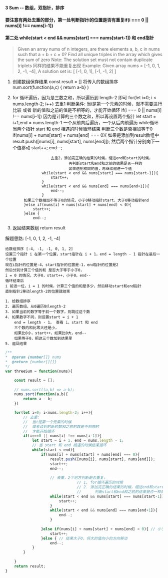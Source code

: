 #### 3 Sum -- 数组，双指针，排序
#### 要注意有两处去重的部分，第一处判断指针i的位置是否有重复if(i === 0 || nums[i] !== nums[i-1])
####                        第二处 while(start < end && nums[start] === nums[start-1]) 和 end指针
> Given an array nums of n integers, are there elements a, b, c in nums 
> such that a + b + c = 0?
> Find all unique triples in the array which gives the sum of zero 
> Note:
> The solution set must not contain duplicate triplets 同样的结果不能重复出现
Example:
        Given array nums = [-1, 0, 1, 2, -1, -4],
        A solution set is:
        [
            [-1, 0, 1],
            [-1, -1, 2]
        ]

1. 创建数组保存结果 const result = []
    将传入的数组排序 num.sort(function(a,c) { return a-b} )
2. for 循环遍历，因为是三数之和，所以遍历到 length-2 即可 for(let i=0; i < nums.length-2; i++)
    去重1  判断条件: 当i是第一个元素的时候，就不需要进行比较 
                    或者 新的值和之前的值是不相等的，才能开始循环
    if(i === 0 || nums[i] !== nums[i-1])
        因为是计算的三个数之和，所以再设置两个指针 let start = i+1,end = nums.length-1
        一个从前向后遍历，一个从后向前遍历
        while循环 当两个指针 start 和 end 相遇的时候循环结束
           判断三个数是否相加等于0 if(nums[i] + nums[start] + nums[end] === 0){
                如果是添加到result数组中 result.push([nums[i], nums[start], nums[end]]);
                    然后两个指针分别向下一个值移动 start++; end--;
                    
                        去重2，添加完正确的结果的时候，缩进end和start的时候，
                                再判断start和end和之前的结果是否一样的
                                如果遇到相同的值，再继续缩进一个值
                    while(start < end && nums[start] === nums[start-1]){
                        start++;
                    }
                    while(start < end && nums[end] === nums[end+1]){
                        end--;
                    } 
            如果三个数相加不等于0的情况，小于0移动指针start，大于0移动指针end   
            }else if(nums[i] + nums[start] + nums[end] < 0){
                start++;
            }else {
                end--; 
                
3. 返回结果数组  return result

解题思路:
    [-1, 0, 1, 2, -1, -4]

    给数组排序 [-4, -1, -1, 0, 1, 2]
    设置三个指针 i 在第一个位置，start指针在 i + 1，end = length - 1 指针在最后一个位置
    现在i指针的位置是-4，start指针的位置是-1，end指针的位置是2
    然后分别计算三个值的和 是否大于等于小于0，
    i = 0 的情况，大于0，start++，小于0，end--
    循环结束后
    i 前进一位，i = 1 的时候，计算三个值的和是多少，然后移动start和end指针
    直到指针i移动length-2的位置就结束

    1. 给数组排序
    2. 遍历数组，从0遍历到length-2
    3. 如果当前的数字等于前一个数字，则跳过这个数
    4. 如果数字不同，则设置start = i + 1
        end = length - 1， 查看 i，start 和 end
        三个数的和比零大还是小，
        如果比0小，start++，如果比0大，end--
        如果等于0，把这三个数加到结果里
    5. 返回结果

```js
/**
*  @param {number[]} nums
*  @return {number[][]}
*/
var threeSum = function(nums){

    const result = [];
    
    // nums.sort((a,b) => a-b);
    nums.sort(function(a,b){
        return a - b;
    })

    for(let i=0; i<nums.length-2; i++){
        // 去重:
        //  当i是第一个元素的时候
        //  或者读到的新的数和之前的数是不相等的
        //  才能开始循环
        if(i===0 || nums[i] !== nums[i-1]){
            let start = i + 1, end = nums.length - 1;
            // 当 start 和 end 相遇的时候结束循环
            while(start < end){
                if(nums[i] + nums[start] + nums[end] === 0){
                    result.push([nums[i], nums[start], nums[end]]);
                    start++;
                    end--;
                    
                    // 去重，2个地方判断是否重复: 
                                // 1, for循环遍历的时候 
                                // 2. 添加完正确的结果的时候，缩进end和start的时候，
                                //      判断start和end和之前的结果是否一样的
                    while(start < end && nums[start] === nums[start-1]){
                        start++;
                    }
                    while(start < end && nums[end] === nums[end+1]){
                        end--;
                    } 
                
                }else if(nums[i] + nums[start] + nums[end] < 0){ // 小于0 将小的值向增大方向移动
                    start++;
                }else { // 结果大于0，将大的值向小的方向移动
                    end--;
            }
        }
        
    }
    return result;
}
```